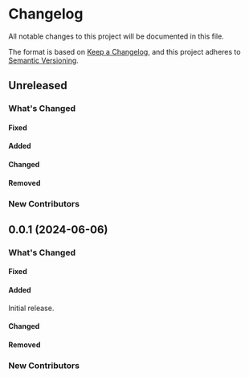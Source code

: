 # Changelog

All notable changes to this project will be documented in this file.

The format is based on [Keep a Changelog](https://keepachangelog.com/en/1.1.0/),
and this project adheres to [Semantic Versioning](https://semver.org/spec/v2.0.0.html).

## Unreleased

### What's Changed

#### Fixed

#### Added

#### Changed

#### Removed

### New Contributors

## 0.0.1 (2024-06-06)

### What's Changed

#### Fixed

#### Added

Initial release.

#### Changed

#### Removed

### New Contributors
